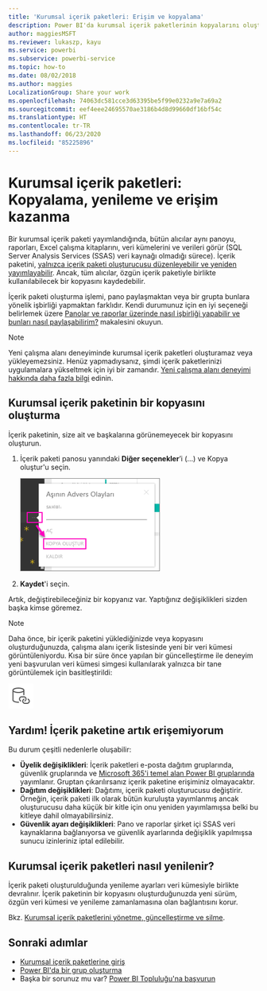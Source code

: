 ```yaml
---
title: 'Kurumsal içerik paketleri: Erişim ve kopyalama'
description: Power BI'da kurumsal içerik paketlerinin kopyalarını oluşturma ve erişim sorunlarını gidermeyle ilgili bilgi edinin
author: maggiesMSFT
ms.reviewer: lukaszp, kayu
ms.service: powerbi
ms.subservice: powerbi-service
ms.topic: how-to
ms.date: 08/02/2018
ms.author: maggies
LocalizationGroup: Share your work
ms.openlocfilehash: 74063dc581cce3d63395be5f99e0232a9e7a69a2
ms.sourcegitcommit: eef4eee24695570ae3186b4d8d99660df16bf54c
ms.translationtype: HT
ms.contentlocale: tr-TR
ms.lasthandoff: 06/23/2020
ms.locfileid: "85225896"
---
```

# <a name="organizational-content-packs-copy-refresh-and-get-access"></a>Kurumsal içerik paketleri: Kopyalama, yenileme ve erişim kazanma

Bir kurumsal içerik paketi yayımlandığında, bütün alıcılar aynı panoyu, raporları, Excel çalışma kitaplarını, veri kümelerini ve verileri görür (SQL Server Analysis Services (SSAS) veri kaynağı olmadığı sürece).  İçerik paketini, [yalnızca içerik paketi oluşturucusu düzenleyebilir ve yeniden yayımlayabilir](service-organizational-content-pack-manage-update-delete.md).  Ancak, tüm alıcılar, özgün içerik paketiyle birlikte kullanılabilecek bir kopyasını kaydedebilir.

İçerik paketi oluşturma işlemi, pano paylaşmaktan veya bir grupta bunlara yönelik işbirliği yapmaktan farklıdır. Kendi durumunuz için en iyi seçeneği belirlemek üzere [Panolar ve raporlar üzerinde nasıl işbirliği yapabilir ve bunları nasıl paylaşabilirim?](service-how-to-collaborate-distribute-dashboards-reports.md) makalesini okuyun.

> [!NOTE]
> Yeni çalışma alanı deneyiminde kurumsal içerik paketleri oluşturamaz veya yükleyemezsiniz. Henüz yapmadıysanız, şimdi içerik paketlerinizi uygulamalara yükseltmek için iyi bir zamandır. [Yeni çalışma alanı deneyimi hakkında daha fazla bilgi](service-create-the-new-workspaces.md) edinin.
>

## <a name="create-a-copy-of-an-organizational-content-pack"></a>Kurumsal içerik paketinin bir kopyasını oluşturma
İçerik paketinin, size ait ve başkalarına görünemeyecek bir kopyasını oluşturun.

1. İçerik paketi panosu yanındaki **Diğer seçenekler**’i (...) ve Kopya oluştur'u seçin.

    ![](media/service-organizational-content-pack-copy-refresh-access/power-bi-create-copy-organizational-content-pack.png)
2. **Kaydet**'i seçin.  

Artık, değiştirebileceğiniz bir kopyanız var. Yaptığınız değişiklikleri sizden başka kimse göremez.

> [!NOTE]
> Daha önce, bir içerik paketini yüklediğinizde veya kopyasını oluşturduğunuzda, çalışma alanı içerik listesinde yeni bir veri kümesi görüntüleniyordu. Kısa bir süre önce yapılan bir güncelleştirme ile deneyim yeni başvurulan veri kümesi simgesi kullanılarak yalnızca bir tane görüntülemek için basitleştirildi:
>
> ![bağlantı simgesi ile veritabanı](media/service-organizational-content-pack-copy-refresh-access/power-bi-dataset-reference-icon.png)
>

## <a name="help--i-can-no-longer-access-the-content-pack"></a>Yardım!  İçerik paketine artık erişemiyorum
Bu durum çeşitli nedenlerle oluşabilir:

* **Üyelik değişiklikleri**:  İçerik paketleri e-posta dağıtım gruplarında, güvenlik gruplarında ve [Microsoft 365'i temel alan Power BI gruplarında](https://support.office.com/article/Create-a-group-in-Office-365-7124dc4c-1de9-40d4-b096-e8add19209e9) yayımlanır.  Gruptan çıkarılırsanız içerik paketine erişiminiz olmayacaktır.
* **Dağıtım değişiklikleri**: Dağıtımı, içerik paketi oluşturucusu değiştirir. Örneğin, içerik paketi ilk olarak bütün kuruluşta yayımlanmış ancak oluşturucusu daha küçük bir kitle için onu yeniden yayımlamışsa belki bu kitleye dahil olmayabilirsiniz.
* **Güvenlik ayarı değişiklikleri**: Pano ve raporlar şirket içi SSAS veri kaynaklarına bağlanıyorsa ve güvenlik ayarlarında değişiklik yapılmışsa sunucu izinleriniz iptal edilebilir.

## <a name="how-are-organizational-content-packs-refreshed"></a>Kurumsal içerik paketleri nasıl yenilenir?
İçerik paketi oluşturulduğunda yenileme ayarları veri kümesiyle birlikte devralınır.  İçerik paketinin bir kopyasını oluşturduğunuzda yeni sürüm, özgün veri kümesi ve yenileme zamanlamasına olan bağlantısını korur.

Bkz. [Kurumsal içerik paketlerini yönetme, güncelleştirme ve silme](service-organizational-content-pack-manage-update-delete.md).

## <a name="next-steps"></a>Sonraki adımlar
* [Kurumsal içerik paketlerine giriş](service-organizational-content-pack-introduction.md)
* [Power BI'da bir grup oluşturma](service-create-distribute-apps.md)
* Başka bir sorunuz mu var? [Power BI Topluluğu'na başvurun](https://community.powerbi.com/)
